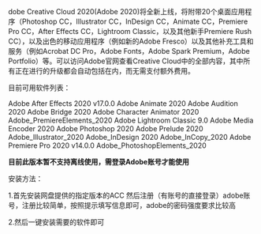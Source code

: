dobe Creative Cloud 2020(Adobe 2020)将全新上线，将附带20个桌面应用程序（Photoshop CC，Illustrator CC，InDesign CC，Animate CC，Premiere Pro CC，After Effects CC，Lightroom Classic，以及其他新手Premiere Rush CC），以及出色的移动应用程序（例如新的Adobe Fresco）以及其他补充工具和服务（例如Acrobat DC Pro，Adobe Fonts，Adobe Spark Premium，Adobe Portfolio）等。可以访问Adobe官网查看Creative Cloud中的全部内容，其中所有正在进行的升级都会自动包括在内，而无需支付额外费用。

目前可用软件列表：

Adobe After Effects 2020 v17.0.0
Adobe Animate 2020
Adobe Audition 2020
Adobe Bridge 2020
Adobe Character Animator 2020
Adobe_PremiereElements_2020
Adobe Lightroom Classic 9.0
Adobe Media Encoder 2020
Adobe Photoshop 2020
Adobe Prelude 2020
Adobe_Illustrator_2020
Adobe_InDesign 2020
Adobe_InCopy_2020
Adobe Premiere Pro 2020 v14.0.0
Adobe_PhotoshopElements_2020

**目前此版本暂不支持离线使用，需登录Adobe账号才能使用**

安装方法：

1.​​首先安装网盘提供的指定版本的ACC
然后注册（有账号的直接登录）adobe账号，注册比较简单，按照提示填写信息即可，adobe的密码强度要求比较高

2.然后一键安装需要的软件即可


